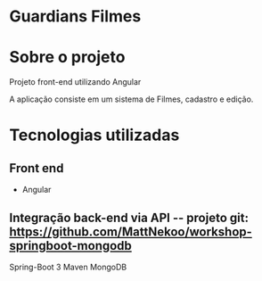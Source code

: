 # Guardians Filmes

# Sobre o projeto

Projeto front-end utilizando Angular

A aplicação consiste em um sistema de Filmes, cadastro e edição.

# Tecnologias utilizadas
## Front end
- Angular

## Integração back-end via API -- projeto git: https://github.com/MattNekoo/workshop-springboot-mongodb
Spring-Boot 3
Maven
MongoDB
